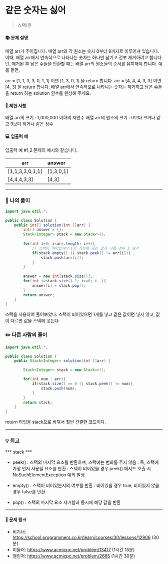 # 같은 숫자는 싫어
>스택/큐

#### 📚 문제 설명
배열 arr가 주어집니다. 배열 arr의 각 원소는 숫자 0부터 9까지로 이루어져 있습니다. 이때, 배열 arr에서 연속적으로 나타나는 숫자는 하나만 남기고 전부 제거하려고 합니다. 단, 제거된 후 남은 수들을 반환할 때는 배열 arr의 원소들의 순서를 유지해야 합니다. 예를 들면,

arr = [1, 1, 3, 3, 0, 1, 1] 이면 [1, 3, 0, 1] 을 return 합니다.
arr = [4, 4, 4, 3, 3] 이면 [4, 3] 을 return 합니다.
배열 arr에서 연속적으로 나타나는 숫자는 제거하고 남은 수들을 return 하는 solution 함수를 완성해 주세요.

#### 📌 제한 사항 
배열 arr의 크기 : 1,000,000 이하의 자연수
배열 arr의 원소의 크기 : 0보다 크거나 같고 9보다 작거나 같은 정수

#### 💻 입출력 예
입출력 예 #1,2
문제의 예시와 같습니다.

|arr|answer|
|---|:---|
|[1,1,3,3,0,1,1]|[1,3,0,1]|
|[4,4,4,3,3]|[4,3]|


---
### 📝 나의 풀이
```java
import java.util.*;

public class Solution {
    public int[] solution(int []arr) {
        int[] answer = {};
        Stack<Integer> stack = new Stack<>();
        
        for(int i=0; i<arr.length; i++){
            // 스택이 비어있거나 i가 직전에 담긴 값과 다를 경우 i 넣기
            if(stack.empty() || stack.peek() != arr[i]){
                stack.push(arr[i]);
            }
        }
        
        answer = new int[stack.size()];
        for(int i=stack.size()-1; i>=0; i--){
            answer[i] = stack.pop();
        }
        return answer;
    }
}
```
스택을 사용하여 풀어보았다. 
스택이 비어있으면 1개를 넣고 같은 값이면 넣지 않고, 값이 다르면 값을 스택에 넣는다.


### ✏️ 다른 사람의 풀이
```java
import java.util.*;

public class Solution {
    public Stack<Integer> solution(int []arr) {

        Stack<Integer> stack = new Stack<>();

        for(int num : arr){
            if(stack.size() == 0 || stack.peek() != num){
                stack.push(num);
            }
        }
        return stack;
    }
}
```
return 타입을  stack으로 바꿔서 훨씬 간결한 코드이다.


---
### 💡 회고
*** stack ***
- peek() 
: 스택의 마지막 요소를 반환하며, 스택에는 변화를 주지 않음
: 즉, 스택에 가장 먼저 사용될 요소를 반환
: 스택이 비어있을 경우 peek() 메서드 호출 시 NoSuchElementException 예외 발생

- empty()
: 스택이 비어있는지의 여부를 반환
: 비어있을 경우 true, 비어있지 않을 경우 false를 반환

- pop()
: 스택의 마지막 요소 제거함과 동시에 해당 값을 반환


---
#### 🔗 문제 링크
- 비기너: https://school.programmers.co.kr/learn/courses/30/lessons/12906 (30분)
- 미들러: https://www.acmicpc.net/problem/13417 (1시간 15분)
- 챌린저: https://www.acmicpc.net/problem/2665 (1시간 30분)